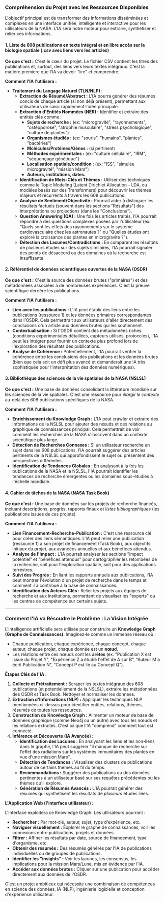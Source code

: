 
### Compréhension du Projet avec les Ressources Disponibles

L'objectif principal est de transformer des informations disséminées et complexes en une interface unifiée, intelligente et interactive pour les utilisateurs de la NASA. L'IA sera notre moteur pour extraire, synthétiser et relier ces informations.

#### 1. Liste de 608 publications en texte intégral et en libre accès sur la biologie spatiale (.csv avec liens vers les articles)

**Ce que c'est :** C'est le cœur du projet. Le fichier CSV contient les titres des publications et, surtout, des liens vers leurs textes intégraux. C'est la matière première que l'IA va devoir "lire" et comprendre.

**Comment l'IA l'utilisera :**

*   **Traitement du Langage Naturel (TLN/NLP) :**
    *   **Extraction de Résumé/Abstract :** L'IA pourra générer des résumés concis de chaque article (si non déjà présent), permettant aux utilisateurs de saisir rapidement l'idée principale.
    *   **Extraction d'Entités Nommées (NER) :** Identifier et extraire des entités clés comme :
        *   **Sujets de recherche :** (ex: "microgravité", "rayonnements", "ostéoporose", "atrophie musculaire", "stress psychologique", "culture de plantes")
        *   **Organismes étudiés :** (ex: "souris", "humains", "plantes", "bactéries")
        *   **Molécules/Protéines/Gènes :** (si pertinent)
        *   **Méthodes expérimentales :** (ex: "culture cellulaire", "IRM", "séquençage génétique")
        *   **Localisation spatiale/condition :** (ex: "ISS", "simulée microgravité", "mission Mars")
        *   **Auteurs, institutions, dates.**
    *   **Identification de Mots-Clés et Thèmes :** Utiliser des techniques comme le Topic Modeling (Latent Dirichlet Allocation - LDA, ou modèles basés sur des Transformers) pour découvrir les thèmes majeurs et récurrents à travers les 608 publications.
    *   **Analyse de Sentiment/Objectivité :** Pourrait aider à distinguer les résultats factuels (souvent dans les sections "Résultats") des interprétations ou projections (dans les "Conclusions").
    *   **Question Answering (QA) :** Une fois les articles traités, l'IA pourrait répondre à des questions complexes posées par l'utilisateur (ex: "Quels sont les effets des rayonnements sur le système cardiovasculaire chez les astronautes ?" ou "Quelles études ont exploré la croissance des plantes en microgravité ?").
    *   **Détection des Lacunes/Contradictions :** En comparant les résultats de plusieurs études sur des sujets similaires, l'IA pourrait signaler des points de désaccord ou des domaines où la recherche est insuffisante.

#### 2. Référentiel de données scientifiques ouvertes de la NASA (OSDR)

**Ce que c'est :** C'est la source des données brutes ("primaires") et des métadonnées associées à de nombreuses expériences. C'est la preuve scientifique derrière les publications.

**Comment l'IA l'utilisera :**

*   **Lien avec les publications :** L'IA peut établir des liens entre les publications (ressource 1) et les données primaires correspondantes dans l'OSDR. Cela permettrait aux utilisateurs d'aller directement des conclusions d'un article aux données brutes qui les soutiennent.
*   **Contextualisation :** Si l'OSDR contient des métadonnées riches (conditions expérimentales détaillées, capteurs utilisés, protocoles), l'IA peut les intégrer pour fournir un contexte plus profond lors de l'exploration des résultats des publications.
*   **Analyse de Cohérence :** Potentiellement, l'IA pourrait vérifier la cohérence entre les conclusions des publications et les données brutes (bien que cela soit un défi plus avancé et demanderait une IA très sophistiquée pour l'interprétation des données numériques).

#### 3. Bibliothèque des sciences de la vie spatiales de la NASA (NSLSL)

**Ce que c'est :** Une base de données consolidant la littérature mondiale sur les sciences de la vie spatiales. C'est une ressource pour *élargir le contexte* au-delà des 608 publications spécifiques de la NASA.

**Comment l'IA l'utilisera :**

*   **Enrichissement du Knowledge Graph :** L'IA peut crawler et extraire des informations de la NSLSL pour ajouter des nœuds et des relations au graphique de connaissances principal. Cela permettrait de voir comment les recherches de la NASA s'inscrivent dans un contexte scientifique plus large.
*   **Détection de Recherches Connexes :** Si un utilisateur recherche un sujet dans les 608 publications, l'IA pourrait suggérer des articles pertinents de la NSLSL qui approfondissent le sujet ou présentent des perspectives différentes.
*   **Identification de Tendances Globales :** En analysant à la fois les publications de la NASA et la NSLSL, l'IA pourrait identifier les tendances de recherche émergentes ou les domaines sous-étudiés à l'échelle mondiale.

#### 4. Cahier de tâches de la NASA (NASA Task Book)

**Ce que c'est :** Une base de données sur les projets de recherche financés, incluant descriptions, progrès, rapports finaux et *listes bibliographiques* (les publications issues de ces projets).

**Comment l'IA l'utilisera :**

*   **Lien Financement-Recherche-Publication :** C'est une ressource clé pour créer des liens sémantiques. L'IA peut relier une publication (ressource 1) à son projet de financement (Task Book), aux objectifs initiaux du projet, aux avancées annuelles et aux bénéfices attendus.
*   **Analyse de l'Impact :** L'IA pourrait analyser les sections "impact potentiel" et "bénéfices attendus" pour cartographier les retombées de la recherche, soit pour l'exploration spatiale, soit pour des applications terrestres.
*   **Suivi des Progrès :** En liant les rapports annuels aux publications, l'IA peut montrer l'évolution d'un projet de recherche dans le temps et comment il a contribué à la base de connaissances.
*   **Identification des Acteurs Clés :** Relier les projets aux équipes de recherche et aux institutions, permettant de visualiser les "experts" ou les centres de compétence sur certains sujets.

---

### Comment l'IA va Résoudre le Problème : La Vision Intégrée

L'intelligence artificielle sera utilisée pour construire un **Knowledge Graph (Graphe de Connaissances)**. Imaginez-le comme un immense réseau où :

*   Chaque publication, chaque expérience, chaque concept, chaque auteur, chaque projet, chaque donnée est un **nœud**.
*   Les relations entre ces nœuds sont les **arêtes** (ex: "Publication X est issue du Projet Y", "Expérience Z a étudié l'effet de A sur B", "Auteur M a écrit Publication N", "Concept P est lié au Concept Q").

**Étapes Clés de l'IA :**

1.  **Collecte et Prétraitement :** Scraper les textes intégraux des 608 publications (et potentiellement de la NSLSL), extraire les métadonnées des OSDR et Task Book. Nettoyer et normaliser les données.
2.  **Extraction d'Informations (NLP) :** Appliquer les techniques NLP mentionnées ci-dessus pour identifier entités, relations, thèmes, résumés de toutes les ressources.
3.  **Construction du Knowledge Graph :** Alimenter un moteur de base de données graphique (comme Neo4j ou un autre) avec tous les nœuds et les relations extraites. C'est ici que l'IA "comprend" comment tout est connecté.
4.  **Inférence et Découverte (IA Avancée) :**
    *   **Identification des Lacunes :** En analysant les liens et les non-liens dans le graphe, l'IA peut suggérer "il manque de recherche sur l'effet des radiations sur les systèmes immunitaires des plantes en vue d'une mission Mars".
    *   **Détection de Tendances :** Visualiser des clusters de publications autour de certains thèmes au fil du temps.
    *   **Recommandations :** Suggérer des publications ou des données pertinentes à un utilisateur basé sur ses requêtes précédentes ou les thèmes qu'il explore.
    *   **Génération de Résumés Avancés :** L'IA pourrait générer des résumés qui synthétisent les résultats de *plusieurs* études liées.

**L'Application Web (l'interface utilisateur) :**

L'interface exploitera ce Knowledge Graph. Les utilisateurs pourront :

*   **Rechercher :** Par mot-clé, auteur, sujet, type d'expérience, etc.
*   **Naviguer visuellement :** Explorer le graphe de connaissances, voir les connexions entre publications, projets et données.
*   **Filtrer :** Affiner les résultats par date, source de financement, type d'organisme, etc.
*   **Obtenir des résumés :** Des résumés générés par l'IA de publications individuelles ou de groupes de publications.
*   **Identifier les "insights" :** Voir les lacunes, les consensus, les implications pour la mission Mars/Lune, mis en évidence par l'IA.
*   **Accéder aux données brutes :** Cliquer sur une publication pour accéder directement aux données de l'OSDR.

C'est un projet ambitieux qui nécessite une combinaison de compétences en science des données, IA (NLP), ingénierie logicielle et conception d'expérience utilisateur.
